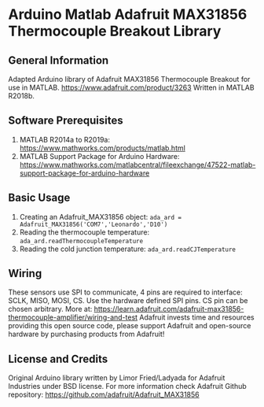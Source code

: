 # Arduino Matlab Adafruit MAX31856 Thermocouple Breakout Library

## General Information
Adapted Arduino library of Adafruit MAX31856 Thermocouple Breakout for use in MATLAB.
https://www.adafruit.com/product/3263
Written in MATLAB R2018b.

## Software Prerequisites
1. MATLAB R2014a to R2019a: https://www.mathworks.com/products/matlab.html
2. MATLAB Support Package for Arduino Hardware: https://www.mathworks.com/matlabcentral/fileexchange/47522-matlab-support-package-for-arduino-hardware

## Basic Usage
1. Creating an Adafruit_MAX31856 object: `ada_ard = Adafruit_MAX31856('COM7','Leonardo','D10')`
2. Reading the thermocouple temperature: `ada_ard.readThermocoupleTemperature`
3. Reading the cold junction temperature: `ada_ard.readCJTemperature`

## Wiring
These sensors use SPI to communicate, 4 pins are required to interface: SCLK, MISO, MOSI, CS. Use the hardware defined SPI pins. CS pin
can be chosen arbitrary. 
More at: https://learn.adafruit.com/adafruit-max31856-thermocouple-amplifier/wiring-and-test
Adafruit invests time and resources providing this open source code, please support Adafruit and open-source hardware by purchasing products from Adafruit!

## License and Credits
Original Arduino library written by Limor Fried/Ladyada for Adafruit Industries under BSD license. For more information check Adafruit
Github repository: 
https://github.com/adafruit/Adafruit_MAX31856 
